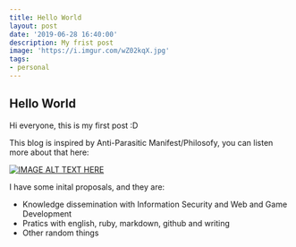 ```yaml
---
title: Hello World
layout: post 
date: '2019-06-28 16:40:00'
description: My frist post
image: 'https://i.imgur.com/wZ02kqX.jpg'
tags:
- personal
---
```


## Hello World

Hi everyone, this is my first post :D

This blog is inspired by Anti-Parasitic Manifest/Philosofy, you can listen more about that here:

[![IMAGE ALT TEXT HERE](https://img.youtube.com/vi/nX0wPjNzn3o/0.jpg)](https://www.youtube.com/watch?v=nX0wPjNzn3o)

I have some inital proposals, and they are:

* Knowledge dissemination with Information Security and Web and Game Development
* Pratics with english, ruby, markdown, github and writing
* Other random things